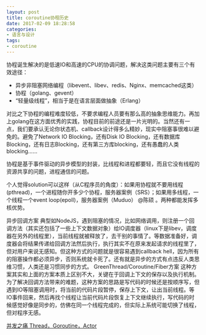```yaml
---
layout: post
title: coroutine协程历史
date: 2017-02-09 18:28:58
categories:
- 语言与设计
tags:
- coroutine
---
```


协程诞生解决的是低速IO和高速的CPU的协调问题，解决这类问题主要有三个有效途径：
- 异步非阻塞网络编程（libevent、libev、redis、Nginx、memcached这类）
- 协程（golang、gevent）
- “轻量级线程”，相当于是在语言层面做抽象（Erlang）

对比之下协程的编程难度较低，不要求编程人员要有那么高的抽象思维能力。再加上golang在这方面优秀的实践，协程目前的前途还是一片光明的。当然还有一点，我们要承认无论你状态机、callback设计得多么精妙，现实中阻塞事很难以避免的。避免了Network IO Blocking，还有Disk IO Blocking，还有数据库Blocking，还有日志Blocking，还有第三方库blocking，还有愚蠢的人类blocking……

协程是基于事件驱动的异步模型的封装，比线程和进程都要轻，而且它没有线程的资源共享的问题，进程通信的问题。

个人觉得solution可以这样（从C程序员的角度）：如果用协程就不要用线程(pthread)，一个进程随你开多少个协程，服务器案例（SRS）；如果用多线程，一个线程一个event loop(epoll)，服务器案例（Muduo） @陈硕 。两种都能发挥多核优势。


异步回调方案 典型如NodeJS，遇到阻塞的情况，比如网络调用，则注册一个回调方法（其实还包括了一些上下文数据对象）给IO调度器（linux下是libev，调度器在另外的线程里），当前线程就被释放了，去干别的事情了。等数据准备好，调度器会将结果传递给回调方法然后执行，执行其实不在原来发起请求的线程里了，但对用户来说无感知。但这种方式的问题就是很容易遇到callback hell，因为所有的阻塞操作都必须异步，否则系统就卡死了。还有就是异步的方式有点违反人类思维习惯，人类还是习惯同步的方式。
GreenThread/Coroutine/Fiber方案 这种方案其实和上面的方案本质上区别不大，关键在于回调上下文的保存以及执行机制。为了解决回调方法带来的难题，这种方案的思路是写代码的时候还是按顺序写，但遇到IO等阻塞调用时，将当前的代码片段暂停，保存上下文，让出当前线程。等IO事件回来，然后再找个线程让当前代码片段恢复上下文继续执行，写代码的时候感觉好像是同步的，仿佛在同一个线程完成的，但实际上系统可能切换了线程，但对程序无感。


[并发之痛 Thread，Goroutine，Actor](http://jolestar.com/parallel-programming-model-thread-goroutine-actor/)